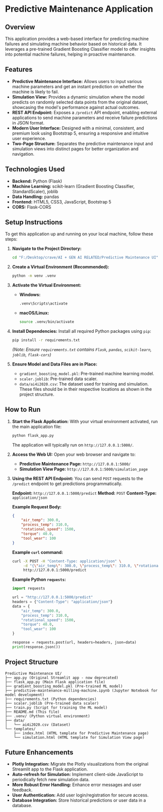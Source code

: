 # Predictive Maintenance Application

## Overview
This application provides a web-based interface for predicting machine failures and simulating machine behavior based on historical data. It leverages a pre-trained Gradient Boosting Classifier model to offer insights into potential machine failures, helping in proactive maintenance.

## Features

*   **Predictive Maintenance Interface:** Allows users to input various machine parameters and get an instant prediction on whether the machine is likely to fail.
*   **Simulation View:** Provides a dynamic simulation where the model predicts on randomly selected data points from the original dataset, showcasing the model's performance against actual outcomes.
*   **REST API Endpoint:** Exposes a `/predict` API endpoint, enabling external applications to send machine parameters and receive failure predictions in JSON format.
*   **Modern User Interface:** Designed with a minimal, consistent, and premium look using Bootstrap 5, ensuring a responsive and intuitive user experience.
*   **Two-Page Structure:** Separates the predictive maintenance input and simulation views into distinct pages for better organization and navigation.

## Technologies Used

*   **Backend:** Python (Flask)
*   **Machine Learning:** scikit-learn (Gradient Boosting Classifier, StandardScaler), joblib
*   **Data Handling:** pandas
*   **Frontend:** HTML5, CSS3, JavaScript, Bootstrap 5
*   **CORS:** Flask-CORS

## Setup Instructions

To get this application up and running on your local machine, follow these steps:

1.  **Navigate to the Project Directory:**
    ```bash
    cd "F:/Desktop/crave/AI + GEN AI RELATED/Predictive Maintenance UI"
    ```

2.  **Create a Virtual Environment (Recommended):**
    ```bash
    python -m venv .venv
    ```

3.  **Activate the Virtual Environment:**
    *   **Windows:**
        ```bash
        .venv\Scripts\activate
        ```
    *   **macOS/Linux:**
        ```bash
        source .venv/bin/activate
        ```

4.  **Install Dependencies:**
    Install all required Python packages using `pip`:
    ```bash
    pip install -r requirements.txt
    ```
    *(Note: Ensure `requirements.txt` contains `Flask`, `pandas`, `scikit-learn`, `joblib`, `flask-cors`)*

5.  **Ensure Model and Data Files are in Place:**
    *   `gradient_boosting_model.pkl`: Pre-trained machine learning model.
    *   `scaler.joblib`: Pre-trained data scaler.
    *   `data/ai4i2020.csv`: The dataset used for training and simulation.
    These files should be in their respective locations as shown in the project structure.

## How to Run

1.  **Start the Flask Application:**
    With your virtual environment activated, run the main application file:
    ```bash
    python flask_app.py
    ```
    The application will typically run on `http://127.0.0.1:5000/`.

2.  **Access the Web UI:**
    Open your web browser and navigate to:
    *   **Predictive Maintenance Page:** `http://127.0.0.1:5000/`
    *   **Simulation View Page:** `http://127.0.0.1:5000/simulation_page`

3.  **Using the REST API Endpoint:**
    You can send `POST` requests to the `/predict` endpoint to get predictions programmatically.

    **Endpoint:** `http://127.0.0.1:5000/predict`
    **Method:** `POST`
    **Content-Type:** `application/json`

    **Example Request Body:**
    ```json
    {
        "air_temp": 300.0,
        "process_temp": 310.0,
        "rotational_speed": 1500,
        "torque": 40.0,
        "tool_wear": 100
    }
    ```

    **Example `curl` command:**
    ```bash
    curl -X POST -H "Content-Type: application/json" \
         -d "{\"air_temp\": 300.0, \"process_temp\": 310.0, \"rotational_speed\": 1500, \"torque\": 40.0, \"tool_wear\": 100}" \
         http://127.0.0.1:5000/predict
    ```

    **Example Python `requests`:**
    ```python
    import requests

    url = "http://127.0.0.1:5000/predict"
    headers = {"Content-Type": "application/json"}
    data = {
        "air_temp": 300.0,
        "process_temp": 310.0,
        "rotational_speed": 1500,
        "torque": 40.0,
        "tool_wear": 100
    }

    response = requests.post(url, headers=headers, json=data)
    print(response.json())
    ```

## Project Structure

```
Predictive Maintenance UI/
├── app.py (Original Streamlit app - now deprecated)
├── flask_app.py (Main Flask application file)
├── gradient_boosting_model.pkl (Pre-trained ML model)
├── predictive-maintenance-milling-machine.ipynb (Jupyter Notebook for model development)
├── requirements.txt (Python dependencies)
├── scaler.joblib (Pre-trained data scaler)
├── train.py (Script for training the ML model)
├── README.md (This file)
├── .venv/ (Python virtual environment)
├── data/
│   └── ai4i2020.csv (Dataset)
└── templates/
    ├── index.html (HTML template for Predictive Maintenance page)
    └── simulation.html (HTML template for Simulation View page)
```

## Future Enhancements

*   **Plotly Integration:** Migrate the Plotly visualizations from the original Streamlit app to the Flask application.
*   **Auto-refresh for Simulation:** Implement client-side JavaScript to periodically fetch new simulation data.
*   **More Robust Error Handling:** Enhance error messages and user feedback.
*   **User Authentication:** Add user login/registration for secure access.
*   **Database Integration:** Store historical predictions or user data in a database.
